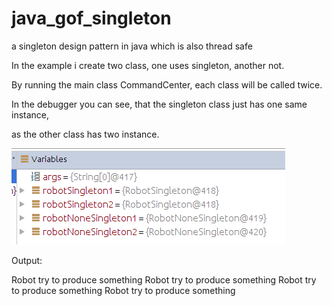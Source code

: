 # java_gof_singleton
a singleton design pattern in java which is also thread safe

In the example i create two class, one uses singleton, another not.

By running the main class CommandCenter, each class will be called twice.

In the debugger you can see, that the singleton class just has one same instance, 

as the other class has two instance.


![alt tag](https://raw.githubusercontent.com/osbominix/resources/master/images/java_singleton.png)


Output:

Robot try to produce something
Robot try to produce something
Robot try to produce something
Robot try to produce something